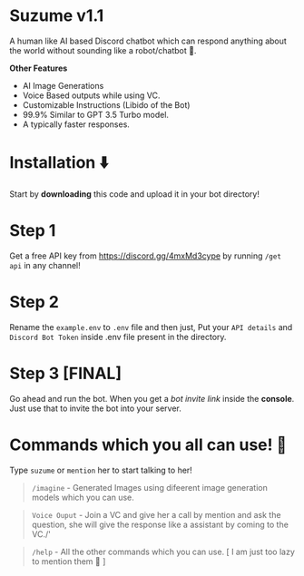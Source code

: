 # Suzume v1.1 
A human like AI based Discord chatbot which can respond anything about the world without sounding like a robot/chatbot 🤖.

**Other Features**
- AI Image Generations
- Voice Based outputs while using VC.
- Customizable Instructions (Libido of the Bot)
- 99.9% Similar to GPT 3.5 Turbo model.
- A typically faster responses.


# Installation ⬇️
Start by **downloading** this code and upload it in your bot directory!

# Step 1
Get a free API key from https://discord.gg/4mxMd3cype by running `/get api` in any channel!

# Step 2
Rename the `example.env` to `.env` file and then just,
Put your `API details` and `Discord Bot Token` inside .env file present in the directory.

# Step 3 [FINAL]
Go ahead and run the bot. When you get a *bot invite link* inside the **console**. Just use that to invite the bot into your server.

# Commands which you all can use! 🤖
Type `suzume` or `mention` her to start talking to her!

> `/imagine` - Generated Images using difeerent image generation models which you can use.

> `Voice Ouput` - Join a VC and give her a call by mention and ask the question, she will give the response like a assistant by coming to the VC./'

> `/help` - All the other commands which you can use. [ I am just too lazy to mention them 🦥 ]


